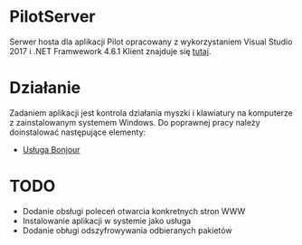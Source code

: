 # PilotServer
Serwer hosta dla aplikacji Pilot opracowany z wykorzystaniem Visual Studio 2017 i .NET Framwework 4.6.1
Klient znajduje się [tutaj](https://github.com/lnarolski/Pilot).

# Działanie
Zadaniem aplikacji jest kontrola działania myszki i klawiatury na komputerze z zainstalowanym systemem Windows. Do poprawnej pracy należy doinstalować następujące elementy:
* [Usługa Bonjour](https://support.apple.com/kb/DL999)

# TODO
- Dodanie obsługi poleceń otwarcia konkretnych stron WWW
- Instalowanie aplikacji w systemie jako usługa
- Dodanie obługi odszyfrowywania odbieranych pakietów
